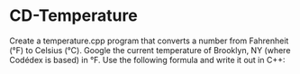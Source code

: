 # CD-Temperature
Create a temperature.cpp program that converts a number from Fahrenheit (°F) to Celsius (°C).  Google the current temperature of Brooklyn, NY (where Codédex is based) in °F.  Use the following formula and write it out in C++:
